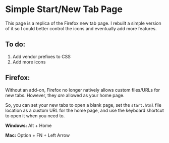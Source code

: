 # Simple Start/New Tab Page

This page is a replica of the Firefox new tab page. I rebuilt a simple version of it so I could better control the icons and eventually add more features.

## To do:
1. Add vendor prefixes to CSS
2. Add more icons

## Firefox:
Without an add-on, Firefox no longer natively allows custom files/URLs for new tabs. However, they _are_ allowed as your home page.

So, you can set your new tabs to open a blank page, set the `start.html` file location as a custom URL for the home page, and use the keyboard shortcut to open it when you need to.

**Windows:** Alt + Home

**Mac:** Option + FN + Left Arrow
